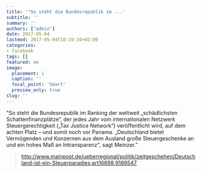 ```yaml
---
title: '"So steht die Bundesrepublik im ...'
subtitle: ''
summary: ''
authors: ["admin"]
date: 2017-05-04
lastmod: 2017-05-04T18:19:34+02:00
categories:
- facebook
tags: []
featured: no
image:
  placement: 1
  caption: ''
  focal_point: 'Smart'
  preview_only: true
slug: ''
---
```

"So steht die Bundesrepublik im Ranking der weltweit „schädlichsten Schattenfinanzplätze“, der jedes Jahr vom internationalen Netzwerk Steuergerechtigkeit („Tax Justice Network“) veröffentlicht wird, auf dem achten Platz – und somit noch vor Panama. „Deutschland bietet Vermögenden und Konzernen aus dem Ausland große Steuergeschenke an und ein hohes Maß an Intransparenz“, sagt Meinzer."
> http://www.mainpost.de/ueberregional/politik/zeitgeschehen/Deutschland-ist-ein-Steuerparadies;art16698,9189547

